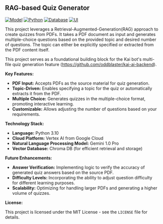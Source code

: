 ## RAG-based Quiz Generator
[![Model](https://img.shields.io/badge/-Gemini%20Pro-8E75B2?logo=google-gemini&logoColor=white)](https://developers.google.com/generative/models/gemini)
[![Python](https://img.shields.io/badge/-Python%203.10-3776AB?logo=python&logoColor=white)](https://www.python.org/)
[![Database](https://img.shields.io/badge/database-Chroma%20DB-blue.svg)](https://docs.chromadb.com/)
[![UI](https://img.shields.io/badge/-Streamlit-FF4B4B?logo=streamlit&logoColor=white)](https://streamlit.io/)

This project leverages a Retrieval-Augmented-Generation(RAG) approach to create quizzes from PDFs. It takes a PDF document as input and generates multiple-choice questions based on the provided topic and desired number of questions. The topic can either be explicitly specified or extracted from the PDF content itself.

This project serves as a foundational building block for the Kai bot's multi-file quiz generation feature (https://github.com/oddblaster/kai-ai-backend).

**Key Features:**

- **PDF Input:** Accepts PDFs as the source material for quiz generation.
- **Topic-Driven:** Enables specifying a topic for the quiz or automatically extracts it from the PDF.
- **Multiple Choice:** Generates quizzes in the multiple-choice format, promoting interactive learning.
- **Customizable:** Allows adjusting the number of questions based on your requirements.

**Technology Stack:**

- **Language:** Python 3.10
- **Cloud Platform:** Vertex AI from Google Cloud
- **Natural Language Processing Model:** Gemini 1.0 Pro
- **Vector Database:** Chroma DB (for efficient retrieval and storage)

**Future Enhancements:**

- **Answer Verification:** Implementing logic to verify the accuracy of generated quiz answers based on the source PDF.
- **Difficulty Levels:** Incorporating the ability to adjust question difficulty for different learning purposes.
- **Scalability:** Optimizing for handling larger PDFs and generating a higher volume of quizzes.

**License:**

This project is licensed under the MIT License - see the `LICENSE` file for details.
